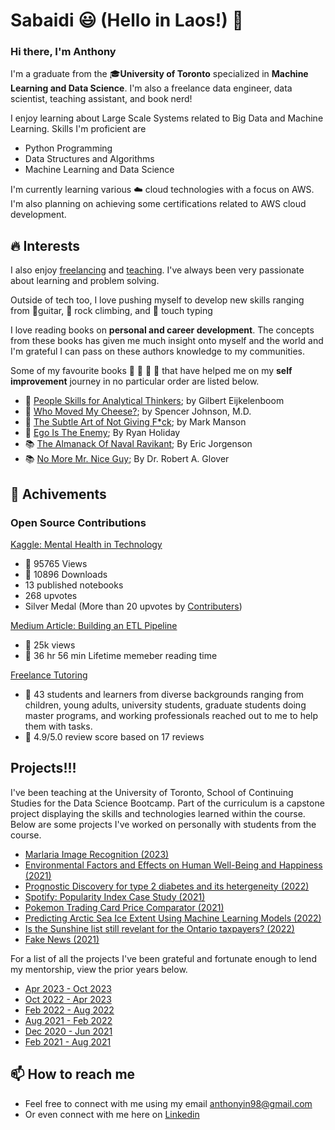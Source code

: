 # Sabaidi 😃 (Hello in Laos!) 👋



### Hi there, I'm Anthony
I'm a graduate from the 🎓**University of Toronto** specialized in **Machine Learning and Data Science**. I'm also a freelance data engineer, data scientist, teaching assistant, and book nerd!

I enjoy learning about Large Scale Systems related to Big Data and Machine Learning. Skills I'm proficient are
* Python Programming
* Data Structures and Algorithms
* Machine Learning and Data Science

I'm currently learning various ☁️ cloud technologies with a focus on AWS. I'm also planning on achieving some certifications related to AWS cloud development.

## 🔥 Interests

I also enjoy [freelancing](https://www.upwork.com/freelancers/~01769f053889fb653a?viewMode=1) and [teaching](https://www.superprof.ca/statistical-machine-learning-and-data-science-student-teaching-computer-science-programming-python.html). I've always been very passionate about learning and problem solving.

Outside of tech too, I love pushing myself to develop new skills ranging from 🎸guitar, 🚀 rock climbing, and 🎹 touch typing

I love reading books on **personal and career development**. The concepts from these books has given me much insight onto myself and the world and I'm grateful I can pass on these authors knowledge to my communities. 

Some of my favourite books 📕 📗 📙 📘 that have helped me on my **self improvement** journey in no particular order are listed below.


* 📘 [People Skills for Analytical Thinkers](https://www.amazon.ca/People-Skills-Analytical-Thinkers-Communication-ebook/dp/B08FGCLDRG); by Gilbert Eijkelenboom
* 📙 [Who Moved My Cheese?](https://www.amazon.ca/Who-Moved-My-Cheese-Mazing/dp/0399144463); by Spencer Johnson, M.D.
* 📗 [The Subtle Art of Not Giving  F*ck](https://www.amazon.ca/Subtle-Art-Not-Giving-Counterintuitive/dp/0062457713); by Mark Manson
* 📕 [Ego Is The Enemy](https://www.amazon.ca/Ego-Enemy-Ryan-Holiday/dp/1591847818); By Ryan Holiday
* 📚 [The Almanack Of Naval Ravikant](https://www.amazon.ca/Almanack-Naval-Ravikant-Wealth-Happiness-ebook/dp/B08FF8MTM6); By Eric Jorgenson
* 📚 [No More Mr. Nice Guy](https://www.amazon.ca/No-More-Mr-Nice-Guy/dp/0762415339); By Dr. Robert A. Glover

## 🌱 Achivements

### Open Source Contributions

[Kaggle: Mental Health in Technology](https://www.kaggle.com/datasets/anth7310/mental-health-in-the-tech-industry)
* 🚀 95765 Views
* 🚀 10896 Downloads
* 13 published notebooks
* 268 upvotes
* Silver Medal (More than 20 upvotes by [Contributers](https://www.kaggle.com/progression))

[Medium Article: Building an ETL Pipeline](https://medium.com/analytics-vidhya/building-a-etl-pipeline-226656a22f6d)
* 🚀 25k views
* 🚀 36 hr 56 min Lifetime memeber reading time

[Freelance Tutoring](https://www.superprof.ca/statistical-machine-learning-and-data-science-student-teaching-computer-science-programming-python.html)
* 🚀 43 students and learners from diverse backgrounds ranging from children, young adults, university students, graduate students doing master programs, and working professionals reached out to me to help them with tasks.
* 🚀 4.9/5.0 review score based on 17 reviews

## Projects!!!

I've been teaching at the University of Toronto, School of Continuing Studies for the Data Science Bootcamp. Part of the curriculum is a capstone project displaying the skills and technologies learned within the course. Below are some projects I've worked on personally with students from the course.

* [Marlaria Image Recognition (2023)](https://github.com/jnliou/project4)
* [Environmental Factors and Effects on Human Well-Being and Happiness (2021)](https://github.com/SDCoulter/final_project)
* [Prognostic Discovery for type 2 diabetes and its hetergeneity (2022)](https://github.com/Jialin0315/group12/tree/main)
* [Spotify: Popularity Index Case Study (2021)](https://github.com/halmasieh/Spotify_Analysis)
* [Pokemon Trading Card Price Comparator (2021)](https://github.com/benaziziasmae/squirtle_squad/tree/Ian)
* [Predicting Arctic Sea Ice Extent Using Machine Learning Models (2022)](https://github.com/ALIYA2Group/Mod20_Segment_4)
* [Is the Sunshine list still revelant for the Ontario taxpayers? (2022)](https://github.com/Shaza-Safi/Ontario_Sunshine_List)
* [Fake News (2021)](https://github.com/NoraYounes/Fake_News_Detection/tree/main)


For a list of all the projects I've been grateful and fortunate enough to lend my mentorship, view the prior years below.

* [Apr 2023 - Oct 2023](./BharadwajJanarthanan/)
* [Oct 2022 - Apr 2023](./NikunjViramgama/)
* [Feb 2022 - Aug 2022](./HassanAhmad/)
* [Aug 2021 - Feb 2022](./SalHobbi/)
* [Dec 2020 - Jun 2021](./LucasCalestini/)
* [Feb 2021 - Aug 2021](./CathyHa/)



## 📫 How to reach me
* Feel free to connect with me using my email anthonyin98@gmail.com
* Or even connect with me here on [Linkedin](https://www.linkedin.com/in/anthonyinthavong/)



<!--
**anth7310/anth7310** is a ✨ _special_ ✨ repository because its `README.md` (this file) appears on your GitHub profile.

Here are some ideas to get you started:

- 🔭 I’m currently working on ...
- 🌱 I’m currently learning ...
- 👯 I’m looking to collaborate on ...
- 🤔 I’m looking for help with ...
- 💬 Ask me about ...
- 📫 How to reach me: ...
- 😄 Pronouns: ...
- ⚡ Fun fact: ...
-->

